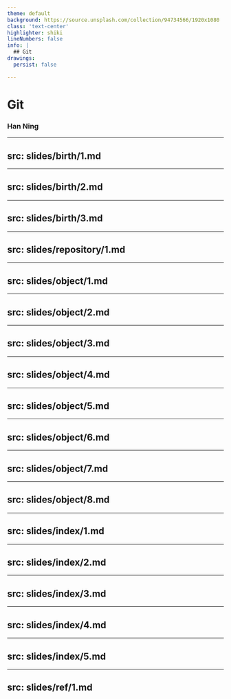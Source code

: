 ```yaml
---
theme: default
background: https://source.unsplash.com/collection/94734566/1920x1080
class: 'text-center'
highlighter: shiki
lineNumbers: false
info: |
  ## Git
drawings:
  persist: false

---
```


# Git

### Han Ning

---
src: slides/birth/1.md
---

---
src: slides/birth/2.md
---

---
src: slides/birth/3.md
---

---
src: slides/repository/1.md
---

---
src: slides/object/1.md
---

---
src: slides/object/2.md
---

---
src: slides/object/3.md
---

---
src: slides/object/4.md
---


---
src: slides/object/5.md
---

---
src: slides/object/6.md
---

---
src: slides/object/7.md
---

---
src: slides/object/8.md
---

---
src: slides/index/1.md
---

---
src: slides/index/2.md
---

---
src: slides/index/3.md
---

---
src: slides/index/4.md
---

---
src: slides/index/5.md
---

---
src: slides/ref/1.md
---